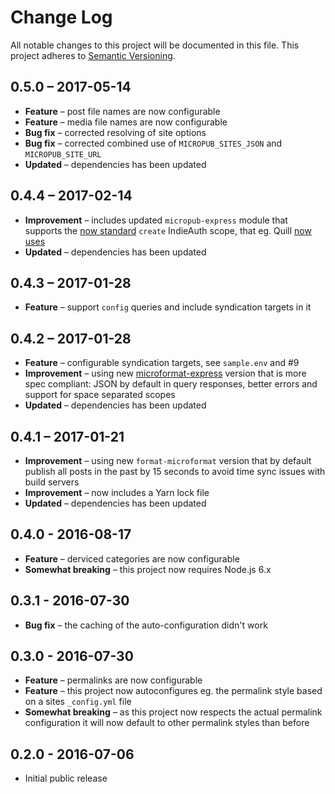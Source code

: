 # Change Log
All notable changes to this project will be documented in this file.
This project adheres to [Semantic Versioning](http://semver.org/).

## 0.5.0 – 2017-05-14

* **Feature** – post file names are now configurable
* **Feature** – media file names are now configurable
* **Bug fix** – corrected resolving of site options
* **Bug fix** – corrected combined use of `MICROPUB_SITES_JSON` and `MICROPUB_SITE_URL`
* **Updated** – dependencies has been updated

## 0.4.4 – 2017-02-14

* **Improvement** – includes updated `micropub-express` module that supports the [now standard](https://github.com/voxpelli/node-micropub-express/issues/7) `create` IndieAuth scope, that eg. Quill [now uses](https://github.com/aaronpk/Quill/commit/eab1a65f63f227bae126a554e3bf93aa05c70695)
* **Updated** – dependencies has been updated

## 0.4.3 – 2017-01-28

* **Feature** – support `config` queries and include syndication targets in it

## 0.4.2 – 2017-01-28

* **Feature** – configurable syndication targets, see `sample.env` and #9
* **Improvement** – using new [microformat-express](https://github.com/voxpelli/node-micropub-express) version that is more spec compliant: JSON by default in query responses, better errors and support for space separated scopes
* **Updated** – dependencies has been updated

## 0.4.1 – 2017-01-21

* **Improvement** – using new `format-microformat` version that by default publish all posts in the past by 15 seconds to avoid time sync issues with build servers
* **Improvement** – now includes a Yarn lock file
* **Updated** – dependencies has been updated

## 0.4.0 - 2016-08-17

* **Feature** – derviced categories are now configurable
* **Somewhat breaking** – this project now requires Node.js 6.x

## 0.3.1 - 2016-07-30

* **Bug fix** – the caching of the auto-configuration didn't work

## 0.3.0 - 2016-07-30

* **Feature** – permalinks are now configurable
* **Feature** – this project now autoconfigures eg. the permalink style based on a sites `_config.yml` file
* **Somewhat breaking** – as this project now respects the actual permalink configuration it will now default to other permalink styles than before

## 0.2.0 - 2016-07-06

- Initial public release
